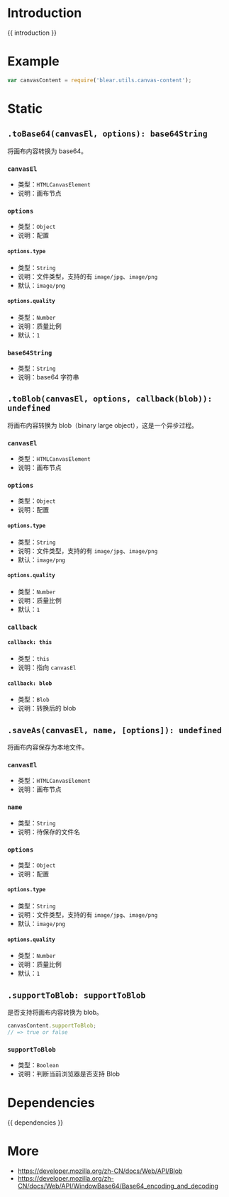 # Introduction
{{ introduction }}


# Example
```js
var canvasContent = require('blear.utils.canvas-content');
```


# Static
## `.toBase64(canvasEl, options): base64String`
将画布内容转换为 base64。

### `canvasEl`
- 类型：`HTMLCanvasElement`
- 说明：画布节点

### `options`
- 类型：`Object`
- 说明：配置

#### `options.type`
- 类型：`String`
- 说明：文件类型，支持的有 `image/jpg`、`image/png`
- 默认：`image/png`

#### `options.quality`
- 类型：`Number`
- 说明：质量比例
- 默认：`1`

### `base64String`
- 类型：`String`
- 说明：base64 字符串




## `.toBlob(canvasEl, options, callback(blob)): undefined`
将画布内容转换为 blob（binary large object），这是一个异步过程。

### `canvasEl`
- 类型：`HTMLCanvasElement`
- 说明：画布节点

### `options`
- 类型：`Object`
- 说明：配置

#### `options.type`
- 类型：`String`
- 说明：文件类型，支持的有 `image/jpg`、`image/png`
- 默认：`image/png`

#### `options.quality`
- 类型：`Number`
- 说明：质量比例
- 默认：`1`

### `callback`

#### `callback: this`
- 类型：`this`
- 说明：指向 `canvasEl`

#### `callback: blob`
- 类型：`Blob`
- 说明：转换后的 blob



## `.saveAs(canvasEl, name, [options]): undefined`
将画布内容保存为本地文件。

### `canvasEl`
- 类型：`HTMLCanvasElement`
- 说明：画布节点

### `name`
- 类型：`String`
- 说明：待保存的文件名

### `options`
- 类型：`Object`
- 说明：配置

#### `options.type`
- 类型：`String`
- 说明：文件类型，支持的有 `image/jpg`、`image/png`
- 默认：`image/png`

#### `options.quality`
- 类型：`Number`
- 说明：质量比例
- 默认：`1`



## `.supportToBlob: supportToBlob`
是否支持将画布内容转换为 blob。
```js
canvasContent.supportToBlob;
// => true or false
```

### `supportToBlob`
- 类型：`Boolean`
- 说明：判断当前浏览器是否支持 Blob




# Dependencies
{{ dependencies }}


# More
- <https://developer.mozilla.org/zh-CN/docs/Web/API/Blob>
- <https://developer.mozilla.org/zh-CN/docs/Web/API/WindowBase64/Base64_encoding_and_decoding>
